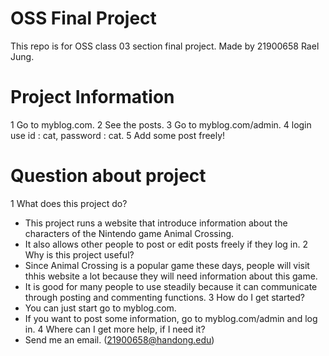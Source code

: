 # OSS Final Project
This repo is for OSS class 03 section final project.
Made by 21900658 Rael Jung. 
# Project Information 
1 Go to myblog.com. 
2 See the posts. 
3 Go to myblog.com/admin. 
4 login use id : cat, password : cat. 
5 Add some post freely! 
# Question about project 
1 What does this project do? 
* This project runs a website that introduce information about the characters of the Nintendo game Animal Crossing. 
* It also allows other people to post or edit posts freely if they log in. 2 Why is this project useful? 
* Since Animal Crossing is a popular game these days, people will visit thhis website a lot because they will need information about this game. 
* It is good for many people to use steadily because it can communicate through posting and commenting functions. 
3 How do I get started? 
* You can just start go to myblog.com. 
* If you want to post some information, go to myblog.com/admin and log in. 
4 Where can I get more help, if I need it? 
* Send me an email. (21900658@handong.edu)
